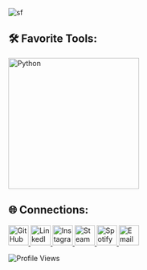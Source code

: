 ![sf](https://github.com/user-attachments/assets/f2ad5df5-19a9-48f5-89e5-fa7f4c965615)

## 🛠 Favorite Tools:
<p align="left">
  <img src="https://skillicons.dev/icons?i=python,cpp,java,javascript,linux,aws" width="260" alt="Python"/>
</p>

## 🌐 Connections:
<p align="left">
  <a href="https://github.com/JustFady" target="_blank">
    <img src="https://skillicons.dev/icons?i=github" width="40" alt="GitHub"/>
  </a>
  <a href="https://www.linkedin.com/in/justfadyy/" target="_blank">
    <img src="https://skillicons.dev/icons?i=linkedin" width="40" alt="LinkedIn"/>
  </a>
  <a href="https://instagram.com/justfadyy_" target="_blank">
    <img src="https://upload.wikimedia.org/wikipedia/commons/a/a5/Instagram_icon.png" width="40" alt="Instagram"/>
  </a>
  <a href="https://steamcommunity.com/id/Durantulaa/" target="_blank">
    <img src="https://upload.wikimedia.org/wikipedia/commons/8/83/Steam_icon_logo.svg" width="40" alt="Steam"/>
  </a>
  <a href="https://open.spotify.com/user/thefady4" target="_blank">
    <img src="https://upload.wikimedia.org/wikipedia/commons/1/19/Spotify_logo_without_text.svg" width="40" alt="Spotify"/>
  </a>
  <a href="mailto:thefady4@gmail.com" target="_blank">
    <img src="https://upload.wikimedia.org/wikipedia/commons/4/4e/Mail_%28iOS%29.svg" width="40" alt="Email"/>
  </a>
</p>

<p align="left">
  <img src="https://komarev.com/ghpvc/?username=JustFady&style=for-the-badge" alt="Profile Views" />
</p>

